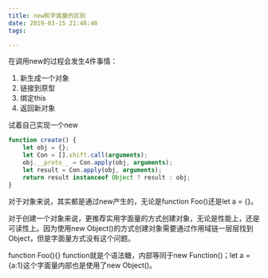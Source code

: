 ```yaml
---
title: new和字面量的区别
date: 2019-03-15 21:48:48
tags:

---
```


在调用new的过程会发生4件事情：

1. 新生成一个对象
2. 链接到原型
3. 绑定this
4. 返回新对象

试着自己实现一个new

```js
function create() {
    let obj = {};
    let Con = [].shift.call(arguments);
    obj.__proto__ = Con.apply(obj, arguments);
    let result = Con.apply(obj, arguments);
    return result instanceof Object ? result : obj;
}
```

对于对象来说，其实都是通过new产生的，无论是function Foo()还是let a = {}。

对于创建一个对象来说，更推荐实用字面量的方式创建对象，无论是性能上，还是可读性上。因为使用new Object()的方式创建对象需要通过作用域链一层层找到Object，但是字面量方式没有这个问题。

function Foo(){} function就是个语法糖，内部等同于new Function()；let a = {a:1}这个字面量内部也是使用了new Object()。